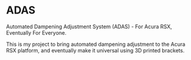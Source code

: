 # ADAS
Automated Dampening Adjustment System (ADAS) - For Acura RSX, Eventually For Everyone.

This is my project to bring automated dampening adjustment to the Acura RSX platform, and eventually make it universal using 3D printed brackets.
